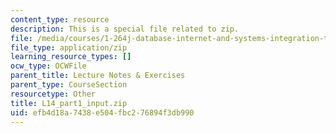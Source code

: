 ```yaml
---
content_type: resource
description: This is a special file related to zip.
file: /media/courses/1-264j-database-internet-and-systems-integration-technologies-fall-2013/efb4d18a7438e504fbc276894f3db990_L14_part1_input.zip
file_type: application/zip
learning_resource_types: []
ocw_type: OCWFile
parent_title: Lecture Notes & Exercises
parent_type: CourseSection
resourcetype: Other
title: L14_part1_input.zip
uid: efb4d18a-7438-e504-fbc2-76894f3db990
---
```

